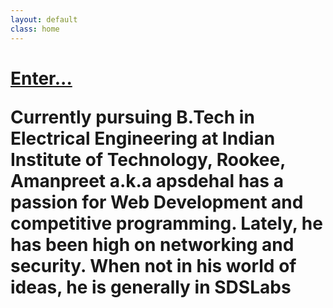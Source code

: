 ```yaml
---
layout: default
class: home
---
```


<h1><a href="/blog" class="enter"> Enter... </a>

<p class='welcome'> Currently pursuing B.Tech in Electrical Engineering at Indian Institute of Technology, Rookee, Amanpreet a.k.a apsdehal has a passion for Web Development and competitive programming. Lately, he has been high on networking and security. When not in his world of ideas, he is generally in SDSLabs</p>